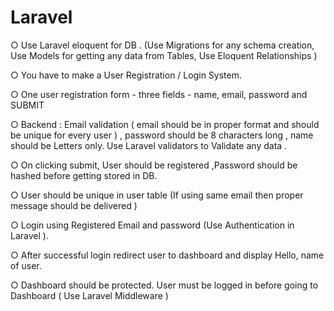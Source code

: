 # Laravel
○ Use Laravel eloquent for DB . (Use Migrations for any schema creation, Use Models for getting any data from Tables, Use Eloquent Relationships )

○ You have to make a User Registration / Login System.

○ One user registration form - three fields - name, email, password and SUBMIT

○ Backend : Email validation ( email should be in proper format and should be unique for every user ) , password should be 8 characters long , name should be Letters only. Use Laravel validators to Validate any data .

○ On clicking submit, User should be registered ,Password should be hashed before getting stored in DB.

○ User should be unique in user table (If using same email then proper message should be delivered )

○ Login using Registered Email and password (Use Authentication in Laravel ).

○ After successful login redirect user to dashboard and display Hello, name of user.

○ Dashboard should be protected. User must be logged in before going to  Dashboard ( Use Laravel Middleware )

